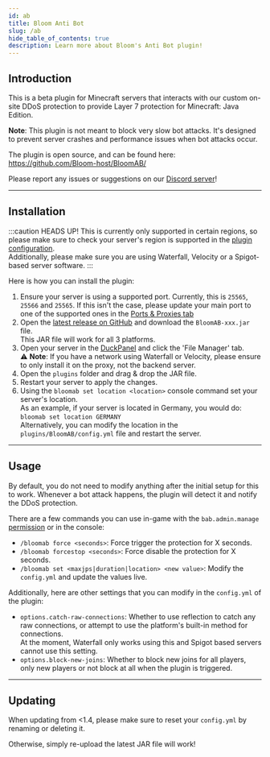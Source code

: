 ```yaml
---
id: ab
title: Bloom Anti Bot
slug: /ab
hide_table_of_contents: true
description: Learn more about Bloom's Anti Bot plugin!
---
```


## Introduction

This is a beta plugin for Minecraft servers that interacts with our custom on-site DDoS protection to provide Layer
7 protection for Minecraft: Java Edition.

**Note**: This plugin is not meant to block very slow bot attacks. It's designed to prevent server crashes and performance issues when bot attacks occur.

The plugin is open source, and can be found here: https://github.com/Bloom-host/BloomAB/

Please report any issues or suggestions on our [Discord server](https://discord.gg/bloom)!

---

## Installation

:::caution HEADS UP!
This is currently only supported in certain regions, so please make sure to check your server's region is supported in the [plugin configuration](https://github.com/Bloom-host/BloomAB/blob/main/common/src/main/resources/config.yml#L2).  
Additionally, please make sure you are using Waterfall, Velocity or a Spigot-based server software.
:::

Here is how you can install the plugin:

1. Ensure your server is using a supported port. Currently, this is `25565`, `25566` and `25565`.
  If this isn't the case, please update your main port to one of the supported ones in the [Ports & Proxies tab](../using_the_panel/ports-and-proxies.md) 
2. Open the [latest release on GitHub](https://github.com/Bloom-host/BloomAB/releases/latest) and download the `BloomAB-xxx.jar` file.  
  This JAR file will work for all 3 platforms.
3. Open your server in the [DuckPanel](https://mc.bloom.host) and click the 'File Manager' tab.  
   ⚠️ **Note**: If you have a network using Waterfall or Velocity, please ensure to only install it on the proxy, not the backend server.
4. Open the `plugins` folder and drag & drop the JAR file.
5. Restart your server to apply the changes.
6. Using the `bloomab set location <location>` console command set your server's location.  
   As an example, if your server is located in Germany, you would do: `bloomab set location GERMANY`  
  Alternatively, you can modify the location in the `plugins/BloomAB/config.yml` file and restart the server.

---

## Usage

By default, you do not need to modify anything after the initial setup for this to work. Whenever a bot attack happens, the plugin will detect it and notify the DDoS protection.

There are a few commands you can use in-game with the `bab.admin.manage` [permission](../plugins_and_modifications/multiplatform/luckperms.md) or in the console:
- `/bloomab force <seconds>`: Force trigger the protection for X seconds.
- `/bloomab forcestop <seconds>`: Force disable the protection for X seconds.
- `/bloomab set <maxjps|duration|location> <new value>`: Modify the `config.yml` and update the values live. 

Additionally, here are other settings that you can modify in the `config.yml` of the plugin:
- `options.catch-raw-connections`: Whether to use reflection to catch any raw connections, or attempt to use the platform's built-in method for connections.  
  At the moment, Waterfall only works using this and Spigot based servers cannot use this setting.
- `options.block-new-joins`: Whether to block new joins for all players, only new players or not block at all when the plugin is triggered.

---

## Updating
When updating from <1.4, please make sure to reset your `config.yml` by renaming or deleting it.

Otherwise, simply re-upload the latest JAR file will work!  

